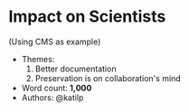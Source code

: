 # Impact on Scientists

(Using CMS as example)

- Themes:
    1. Better documentation
    2. Preservation is on collaboration's mind
- Word count: **1,000**
- Authors: @katilp
